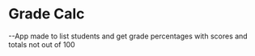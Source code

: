 # Grade Calc

--App made to list students and get grade percentages with scores and totals not out of 100